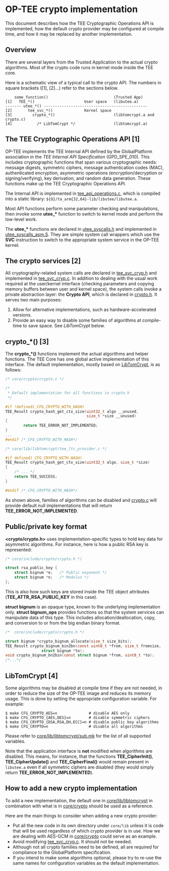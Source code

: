 # OP-TEE crypto implementation

This document describes how the TEE Cryptographic Operations API is implemented,
how the default crypto provider may be configured at compile time, and how it may
be replaced by another implementation.

## Overview

There are several layers from the Trusted Application to the actual crypto
algorithms. Most of the crypto code runs in kernel mode inside the TEE core.

Here is a schematic view of a typical call to the crypto API. The numbers in
square brackets ([1], [2]...) refer to the sections below.

        some_function()                             (Trusted App)
    [1]   TEE_*()                      User space   (libutee.a)
    ------- utee_*() ----------------------------------------------
    [2]       tee_svc_*()              Kernel space
    [3]         crypto_*()                          (libtomcrypt.a and crypto.c)
    [4]           /* LibTomCrypt */                 (libtomcrypt.a)

## The TEE Cryptographic Operations API [1]

OP-TEE implements the TEE Internal API defined by the GlobalPlatform association
in the *TEE Internal API Specification* (GPD_SPE_010). This includes
cryptographic functions that span various cryptographic needs: message digests,
symmetric ciphers, message authentication codes (MAC), authenticated encryption,
asymmetric operations (encryption/decryption or signing/verifying), key
derivation, and random data generation. These functions make up the TEE
Cryptographic Operations API.

The Internal API is implemented in
[tee_api_operations.c](../lib/libutee/tee_api_operations.c), which is
compiled into a static library: `${O}/ta_arm{32,64}-lib/libutee/libutee.a`.

Most API functions perform some parameter checking and manipulations, then
invoke some **utee_\*** function to switch to kernel mode and perform the
low-level work.

The **utee_\*** functions are declared in
[utee_syscalls.h](../lib/libutee/include/utee_syscalls.h)
and implemented in
[utee_syscalls_asm.S](../lib/libutee/arch/arm/utee_syscalls_asm.S).
They are simple system call wrappers which use the **SVC**
instruction to switch to the appropriate system service in the OP-TEE kernel.

## The crypto services [2]

All cryptography-related system calls are declared in
[tee_svc_cryp.h](../core/include/tee/tee_svc_cryp.h) and implemented in
[tee_svc_cryp.c](../core/tee/tee_svc_cryp.c).
In addition to dealing with the usual work required at the user/kernel interface
(checking parameters and copying memory buffers between user and kernel space),
the system calls invoke a private abstraction layer: the **Crypto API**,
which is declared in [crypto.h](../core/include/crypto/crypto.h).
It serves two main purposes:

1. Allow for alternative implementations, such as hardware-accelerated versions.
2. Provide an easy way to disable some families of algorithms at compile-time
   to save space. See *LibTomCrypt* below.

## crypto_*() [3]

The **crypto_*()** functions implement the actual algorithms and helper
functions. The TEE Core has one global active implementation of this interface.
The default implementation, mostly based on
[LibTomCrypt](https://github.com/libtom/libtomcrypt), is as follows:

```c
/* core/crypto/crypto.c */

/*
 * Default implementation for all functions in crypto.h
 */

#if !defined(_CFG_CRYPTO_WITH_HASH)
TEE_Result crypto_hash_get_ctx_size(uint32_t algo __unused,
                                    size_t *size __unused)
{
        return TEE_ERROR_NOT_IMPLEMENTED;
}
...
#endif /*_CFG_CRYPTO_WITH_HASH*/

/* core/lib/libtomcrypt/tee_ltc_provider.c */

#if defined(_CFG_CRYPTO_WITH_HASH)
TEE_Result crypto_hash_get_ctx_size(uint32_t algo, size_t *size)
{
	/* ... */
	return TEE_SUCCESS;
}

#endif /*_CFG_CRYPTO_WITH_HASH*/

```

As shown above, families of algorithms can be disabled and
[crypto.c](../core/crypto/crypto.c) will provide default null
implementations that will return **TEE_ERROR_NOT_IMPLEMENTED**.

## Public/private key format

**<crypto/crypto.h>** uses implementation-specific types to hold key data
for asymmetric algorithms. For instance, here is how a public RSA key is
represented:

```c
/* core/include/crypto/crypto.h */

struct rsa_public_key {
	struct bignum *e;	/* Public exponent */
	struct bignum *n;	/* Modulus */
};
```

This is also how such keys are stored inside the TEE object attributes
(**TEE_ATTR_RSA_PUBLIC_KEY** in this case).

**struct bignum** is an opaque type, known to the underlying implementation
only. **struct bignum_ops** provides functions so that the system services can
manipulate data of this type. This includes allocation/deallocation, copy, and
conversion to or from the big endian binary format.


```c
/*  core/include/crypto/crypto.h */

struct bignum *crypto_bignum_allocate(size_t size_bits);
TEE_Result crypto_bignum_bin2bn(const uint8_t *from, size_t fromsize,
				struct bignum *to);
void crypto_bignum_bn2bin(const struct bignum *from, uint8_t *to);
/*...*/

```

## LibTomCrypt [4]

Some algorithms may be disabled at compile time if they are not needed, in order
to reduce the size of the OP-TEE image and reduces its memory usage. This is done
by setting the appropriate configuration variable. For example:

    $ make CFG_CRYPTO_AES=n              # disable AES only
    $ make CFG_CRYPTO_{AES,DES}=n        # disable symmetric ciphers
    $ make CFG_CRYPTO_{DSA,RSA,DH,ECC}=n # disable public key algorithms
    $ make CFG_CRYPTO=n                  # disable all algorithms

Please refer to [core/lib/libtomcrypt/sub.mk](../core/lib/libtomcrypt/sub.mk)
for the list of all supported variables.

Note that the application interface is **not** modified when algorithms are
disabled. This means, for instance, that the functions **TEE_CipherInit()**,
**TEE_CipherUpdate()** and **TEE_CipherFinal()** would remain present in
`libutee.a` even if all symmetric ciphers are disabled (they would simply
return **TEE_ERROR_NOT_IMPLEMENTED**).

## How to add a new crypto implementation

To add a new implementation, the default one in
[core/lib/libtomcrypt](../core/lib/libtomcrypt) in combination with what is
in [core/crypto](../core/crypto) should be used as a reference.

Here are the main things to consider when adding a new crypto provider:

- Put all the new code in its own directory under `core/lib` unless it is
  code that will be used regardless of which crypto provider is in use.
  How we are dealing with AES-GCM in [core/crypto](../core/crypto) could
  serve as an example.
- Avoid modifying [tee_svc_cryp.c](../core/tee/tee_svc_cryp.c). It should not be
  needed.
- Although not all crypto families need to be defined, all are required for
  compliance to the GlobalPlatform specification.
- If you intend to make some algorithms optional, please try to re-use the same
  names for configuration variables as the default implementation.
